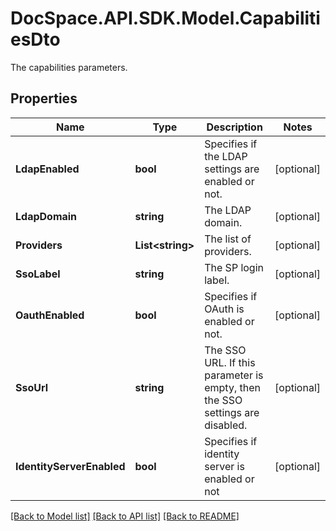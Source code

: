 # DocSpace.API.SDK.Model.CapabilitiesDto
The capabilities parameters.

## Properties

Name | Type | Description | Notes
------------ | ------------- | ------------- | -------------
**LdapEnabled** | **bool** | Specifies if the LDAP settings are enabled or not. | [optional] 
**LdapDomain** | **string** | The LDAP domain. | [optional] 
**Providers** | **List&lt;string&gt;** | The list of providers. | [optional] 
**SsoLabel** | **string** | The SP login label. | [optional] 
**OauthEnabled** | **bool** | Specifies if OAuth is enabled or not. | [optional] 
**SsoUrl** | **string** | The SSO URL. If this parameter is empty, then the SSO settings are disabled. | [optional] 
**IdentityServerEnabled** | **bool** | Specifies if identity server is enabled or not | [optional] 

[[Back to Model list]](../README.md#documentation-for-models) [[Back to API list]](../README.md#documentation-for-api-endpoints) [[Back to README]](../README.md)


